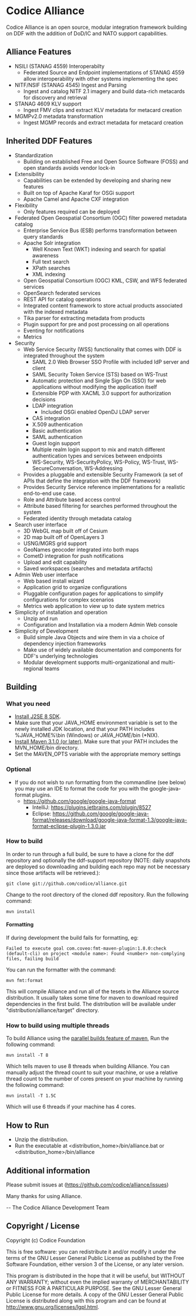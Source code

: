 <!--
/*
 * Copyright (c) Codice Foundation
 *
 * This is free software: you can redistribute it and/or modify it under the terms of the GNU Lesser General Public License as published by the Free Software Foundation, either
 * version 3 of the License, or any later version. 
 *
 * This program is distributed in the hope that it will be useful, but WITHOUT ANY WARRANTY; without even the implied warranty of MERCHANTABILITY or FITNESS FOR A PARTICULAR PURPOSE.
 * See the GNU Lesser General Public License for more details. A copy of the GNU Lesser General Public License is distributed along with this program and can be found at
 * <http://www.gnu.org/licenses/lgpl.html>.
 */
-->

# Codice Alliance


Codice Alliance is an open source, modular integration framework building on DDF with the addition of DoD/IC and NATO support capabilities.

## Alliance Features
 * NSILI (STANAG 4559) Interoperabilty
    - Federated Source and Endpoint implementations of STANAG 4559 allow interoperability with other systems implementing the spec
 * NITF/NSIF (STANAG 4545) Ingest and Parsing
    - Ingest and catalog NITF 2.1 imagery and build data-rich metacards for discovery and retrieval
 * STANAG 4609 KLV support
    - Ingest FMV clips and extract KLV metadata for metacard creation
 * MGMPv2.0 metadata transformation
    - Ingest MGMP records and extract metadata for metacard creation

## Inherited DDF Features
 * Standardization
    - Building on established Free and Open Source Software (FOSS) and open standards avoids vendor lock-in
 * Extensibility
    - Capabilities can be extended by developing and sharing new features
    - Built on top of Apache Karaf for OSGi support
    - Apache Camel and Apache CXF integration
 * Flexibility
    - Only features required can be deployed
 * Federated Open Geospatial Consortium (OGC) filter powered metadata catalog
     - Enterprise Service Bus (ESB) performs transformation between query standards
     - Apache Solr integration
        - Well Known Text (WKT) indexing and search for spatial awareness
        - Full text search
        - XPath searches
        - XML indexing
     - Open Geospatial Consortium (OGC) KML, CSW, and WFS federated services
     - OpenSearch federated services
     - REST API for catalog operations
     - Integrated content framework to store actual products associated with the indexed metadata
     - Tika parser for extracting metadata from products
     - Plugin support for pre and post processing on all operations
     - Eventing for notifications
     - Metrics
 * Security
     - Web Service Security (WSS) functionality that comes with DDF is integrated throughout the system
         - SAML 2.0 Web Browser SSO Profile with included IdP server and client
         - SAML Security Token Service (STS) based on WS-Trust
         - Automatic protection and Single Sign On (SSO) for web applications without modifying the application itself
         - Extensible PDP with XACML 3.0 support for authorization decisions
         - LDAP integration
             - Included OSGi enabled OpenDJ LDAP server
         - CAS integration
         - X.509 authentication
         - Basic authentication
         - SAML authentication
         - Guest login support
         - Multiple realm login support to mix and match different authentication types and services between endpoints
         - WS-Security, WS-SecurityPolicy, WS-Policy, WS-Trust, WS-SecureConversation, WS-Addressing
     - Provides a pluggable and extensible Security Framework (a set of APIs that define the integration with the DDF framework)
     - Provides Security Service reference implementations for a realistic end-to-end use case.
     - Role and Attribute based access control
     - Attribute based filtering for searches performed throughout the system
     - Federated identity through metadata catalog
 * Search user interface
    - 3D WebGL map built off of Cesium
    - 2D map built off of OpenLayers 3
    - USNG/MGRS grid support
    - GeoNames geocoder integrated into both maps
    - CometD integration for push notifications
    - Upload and edit capability
    - Saved workspaces (searches and metadata artifacts)
 * Admin Web user interface
    - Web based install wizard
    - Application grid to organize configurations
    - Pluggable configuration pages for applications to simplify configurations for complex scenarios
    - Metrics web application to view up to date system metrics
 * Simplicity of installation and operation
    - Unzip and run
    - Configuration and Installation via a modern Admin Web console
 * Simplicity of Development
    - Build simple Java Objects and wire them in via a choice of dependency injection frameworks
    - Make use of widely available documentation and components for DDF's underlying technologies
    - Modular development supports multi-organizational and multi-regional teams
 
## Building
### What you need ###
* [Install J2SE 8 SDK](http://www.oracle.com/technetwork/java/javase/downloads/index.html).
* Make sure that your JAVA\_HOME environment variable is set to the newly installed JDK location, and that your PATH includes %JAVA\_HOME%\bin (Windows) or $JAVA\_HOME$/bin (\*NIX).
* [Install Maven 3.1.0 \(or later\)](http://maven.apache.org/download.html). Make sure that your PATH includes the MVN\_HOME/bin directory.
* Set the MAVEN_OPTS variable with the appropriate memory settings
### Optional 
* If you do not wish to run formatting from the commandline (see below) you may use an IDE to format the code for you with the google-java-format plugins.
  - https://github.com/google/google-java-format
    * IntelliJ: https://plugins.jetbrains.com/plugin/8527
    * Eclipse: https://github.com/google/google-java-format/releases/download/google-java-format-1.3/google-java-format-eclipse-plugin-1.3.0.jar



### How to build ###
In order to run through a full build, be sure to have a clone for the ddf repository and optionally the ddf-support repository (NOTE: daily snapshots are deployed so downloading and building each repo may not be necessary since those artifacts will be retrieved.):

```
git clone git://github.com/codice/alliance.git
```
Change to the root directory of the cloned ddf repository. Run the following command:

```
mvn install
```


#### Formatting
If during development the build fails for formatting, eg:
```
Failed to execute goal com.coveo:fmt-maven-plugin:1.8.0:check (default-cli) on project <module name>: Found <number> non-complying files, failing build
 ```
You can run the formatter with the command:
```
mvn fmt:format
```

This will compile Alliance and run all of the tesets in the Alliance source distribution. It usually takes some time for maven to download required dependencies in the first build.
The distribution will be available under "distribution/alliance/target" directory.

### How to build using multiple threads ###

To build Alliance using the [parallel builds feature of maven](https://cwiki.apache.org/confluence/display/MAVEN/Parallel+builds+in+Maven+3), Run the following command:

```
mvn install -T 8
```

Which tells maven to use 8 threads when building Alliance. You can manually adjust the thread count to suit your machine, or use a relative thread count to the number of cores present on your machine by running the following command:

```
mvn install -T 1.5C
```

Which will use 6 threads if your machine has 4 cores.

## How to Run
* Unzip the distribution. 
* Run the executable at <distribution_home>/bin/alliance.bat or <distribution_home>/bin/alliance

## Additional information
Please submit issues at (https://github.com/codice/alliance/issues)

Many thanks for using Alliance.

-- The Codice Alliance Development Team

## Copyright / License
Copyright (c) Codice Foundation
 
This is free software: you can redistribute it and/or modify it under the terms of the GNU Lesser General Public License 
as published by the Free Software Foundation, either version 3 of the License, or any later version. 
 
This program is distributed in the hope that it will be useful, but WITHOUT ANY WARRANTY; without even the implied warranty of MERCHANTABILITY or FITNESS FOR A PARTICULAR PURPOSE.
See the GNU Lesser General Public License for more details. A copy of the GNU Lesser General Public License is distributed along with this program and can be found at
<http://www.gnu.org/licenses/lgpl.html>.
 

